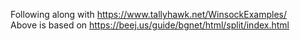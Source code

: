 Following along with https://www.tallyhawk.net/WinsockExamples/<br />
Above is based on https://beej.us/guide/bgnet/html/split/index.html